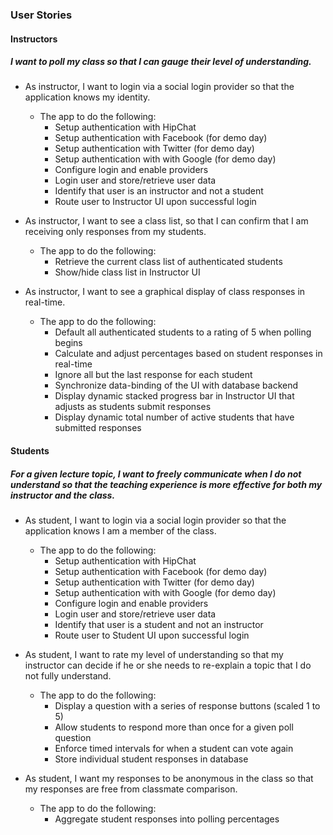 ### User Stories

#### Instructors

##### I want to poll my class so that I can gauge their level of understanding.

* As instructor, I want to login via a social login provider so that the application knows my identity.

  * The app to do the following:
    * Setup authentication with HipChat
    * Setup authentication with Facebook (for demo day)
    * Setup authentication with Twitter (for demo day)
    * Setup authentication with with Google (for demo day)
    * Configure login and enable providers
    * Login user and store/retrieve user data
    * Identify that user is an instructor and not a student
    * Route user to Instructor UI upon successful login

* As instructor, I want to see a class list, so that I can confirm that I am receiving only responses from my students.

  * The app to do the following:
    * Retrieve the current class list of authenticated students
    * Show/hide class list in Instructor UI

* As instructor, I want to see a graphical display of class responses in real-time.

  * The app to do the following:
    * Default all authenticated students to a rating of 5 when polling begins
    * Calculate and adjust percentages based on student responses in real-time
    * Ignore all but the last response for each student
    * Synchronize data-binding of the UI with database backend
    * Display dynamic stacked progress bar in Instructor UI that adjusts as students submit responses
    * Display dynamic total number of active students that have submitted responses


#### Students

##### For a given lecture topic, I want to freely communicate when I do not understand so that the teaching experience is more effective for both my instructor and the class.

* As student, I want to login via a social login provider so that the application knows I am a member of the class.

  * The app to do the following:
    * Setup authentication with HipChat
    * Setup authentication with Facebook (for demo day)
    * Setup authentication with Twitter (for demo day)
    * Setup authentication with with Google (for demo day)
    * Configure login and enable providers
    * Login user and store/retrieve user data
    * Identify that user is a student and not an instructor
    * Route user to Student UI upon successful login

* As student, I want to rate my level of understanding so that my instructor can decide if he or she needs to re-explain a topic that I do not fully understand.

  * The app to do the following:  
    * Display a question with a series of response buttons (scaled 1 to 5)
    * Allow students to respond more than once for a given poll question
    * Enforce timed intervals for when a student can vote again
    * Store individual student responses in database

* As student, I want my responses to be anonymous in the class so that my responses are free from classmate comparison.

  * The app to do the following:
    * Aggregate student responses into polling percentages
